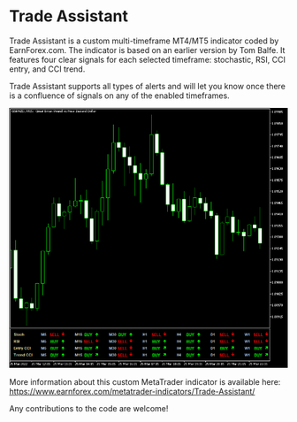 # Trade Assistant

Trade Assistant is a custom multi-timeframe MT4/MT5 indicator coded by EarnForex.com. The indicator is based on an earlier version by Tom Balfe. It features four clear signals for each selected timeframe: stochastic, RSI, CCI entry, and CCI trend.

Trade Assistant supports all types of alerts and will let you know once there is a confluence of signals on any of the enabled timeframes.

![Trade Assistant shows mixed signals for seven timeframes on this GBP/NZD chart](https://github.com/EarnForex/Trade-Assistant/blob/main/README_Images/trade-assistant-mtf-signals-rsi-cci-stochastic.png)

More information about this custom MetaTrader indicator is available here: https://www.earnforex.com/metatrader-indicators/Trade-Assistant/

Any contributions to the code are welcome!
